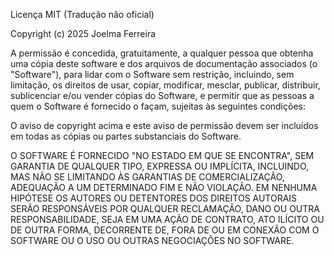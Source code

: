Licença MIT (Tradução não oficial)

Copyright (c) 2025 Joelma Ferreira

A permissão é concedida, gratuitamente, a qualquer pessoa que obtenha uma cópia
deste software e dos arquivos de documentação associados (o "Software"), para
lidar com o Software sem restrição, incluindo, sem limitação, os direitos de
usar, copiar, modificar, mesclar, publicar, distribuir, sublicenciar e/ou
vender cópias do Software, e permitir que as pessoas a quem o Software é
fornecido o façam, sujeitas às seguintes condições:

O aviso de copyright acima e este aviso de permissão devem ser incluídos em
todas as cópias ou partes substanciais do Software.

O SOFTWARE É FORNECIDO "NO ESTADO EM QUE SE ENCONTRA", SEM GARANTIA DE QUALQUER
TIPO, EXPRESSA OU IMPLÍCITA, INCLUINDO, MAS NÃO SE LIMITANDO ÀS GARANTIAS DE
COMERCIALIZAÇÃO, ADEQUAÇÃO A UM DETERMINADO FIM E NÃO VIOLAÇÃO. EM NENHUMA
HIPÓTESE OS AUTORES OU DETENTORES DOS DIREITOS AUTORAIS SERÃO RESPONSÁVEIS POR
QUALQUER RECLAMAÇÃO, DANO OU OUTRA RESPONSABILIDADE, SEJA EM UMA AÇÃO DE
CONTRATO, ATO ILÍCITO OU DE OUTRA FORMA, DECORRENTE DE, FORA DE OU EM
CONEXÃO COM O SOFTWARE OU O USO OU OUTRAS NEGOCIAÇÕES NO SOFTWARE.
